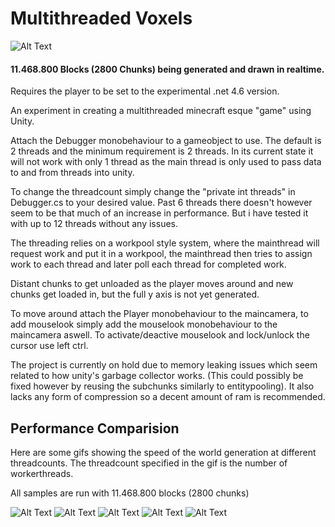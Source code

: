 # Multithreaded Voxels

![Alt Text](https://i.imgur.com/oS9aJRo.gif)

#### 11.468.800 Blocks (2800 Chunks) being generated and drawn in realtime.

Requires the player to be set to the experimental .net 4.6 version.

An experiment in creating a multithreaded minecraft esque "game" using Unity.

Attach the Debugger monobehaviour to a gameobject to use.
The default is 2 threads and the minimum requirement is 2 threads. In its current state it will not work with only 1 thread as the main thread is only used to pass data to and from threads into unity.

To change the threadcount simply change the "private int threads" in Debugger.cs to your desired value. Past 6 threads there doesn't however seem to be that much of an increase in performance. But i have tested it with up to 12 threads without any issues.

The threading relies on a workpool style system, where the mainthread will request work and put it in a workpool, the mainthread then tries to assign work to each thread and later poll each thread for completed work.

Distant chunks to get unloaded as the player moves around and new chunks get loaded in, but the full y axis is not yet generated.

To move around attach the Player monobehaviour to the maincamera, to add mouselook simply add the mouselook monobehaviour to the maincamera aswell. To activate/deactive mouselook and lock/unlock the cursor use left ctrl.


The project is currently on hold due to memory leaking issues which seem related to how unity's garbage collector works. (This could possibly be fixed however by reusing the subchunks similarly to entitypooling). It also lacks any form of compression so a decent amount of ram is recommended.

## Performance Comparision
Here are some gifs showing the speed of the world generation at different threadcounts.
The threadcount specified in the gif is the number of workerthreads.

All samples are run with 11.468.800 blocks (2800 chunks)

![Alt Text](https://i.imgur.com/ISlTHo7.gif)
![Alt Text](https://i.imgur.com/L31ypco.gif)
![Alt Text](https://i.imgur.com/wjSD6fw.gif)
![Alt Text](https://i.imgur.com/oS9aJRo.gif)
![Alt Text](https://i.imgur.com/M6YSGc1.gif)

